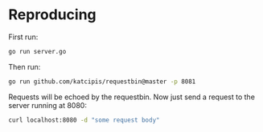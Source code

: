 # Reproducing

First run:

```sh
go run server.go
```

Then run:

```sh
go run github.com/katcipis/requestbin@master -p 8081
```

Requests will be echoed by the requestbin.
Now just send a request to the server running at 8080:

```sh
curl localhost:8080 -d "some request body"
```
